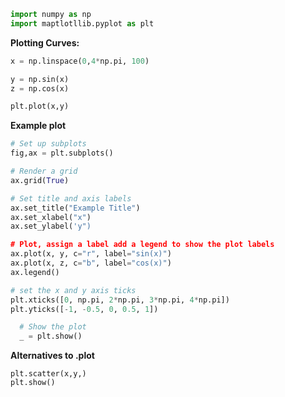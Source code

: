 ```python
import numpy as np
import maptlotllib.pyplot as plt
```


**Plotting Curves:**
```python
x = np.linspace(0,4*np.pi, 100)

y = np.sin(x)
z = np.cos(x)

plt.plot(x,y)
```

**Example plot**
```python
# Set up subplots
fig,ax = plt.subplots()

# Render a grid
ax.grid(True)

# Set title and axis labels
ax.set_title("Example Title")
ax.set_xlabel("x")
ax.set_ylabel('y")

# Plot, assign a label add a legend to show the plot labels
ax.plot(x, y, c="r", label="sin(x)")
ax.plot(x, z, c="b", label="cos(x)") 
ax.legend()

# set the x and y axis ticks
plt.xticks([0, np.pi, 2*np.pi, 3*np.pi, 4*np.pi])
plt.yticks([-1, -0.5, 0, 0.5, 1])

  # Show the plot
  _ = plt.show()
  ```

**Alternatives to .plot**
```
plt.scatter(x,y,)
plt.show()
```
